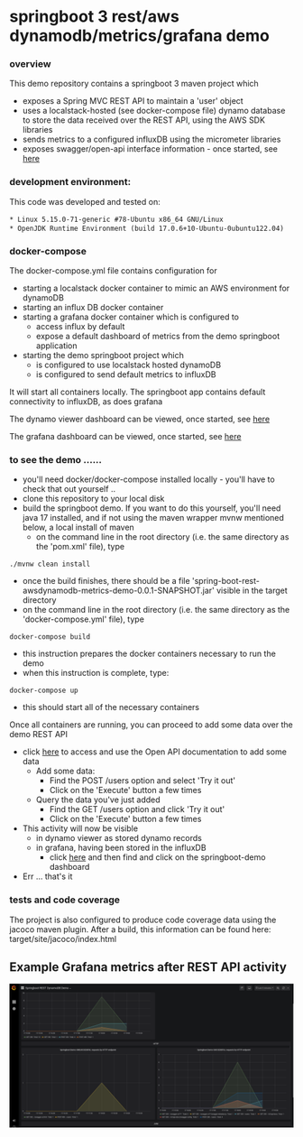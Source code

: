 # springboot 3 rest/aws dynamodb/metrics/grafana demo

### overview
This demo repository contains a springboot 3 maven project which

* exposes a Spring MVC REST API to maintain a 'user' object
* uses a localstack-hosted (see docker-compose file) dynamo database to store the data received over the REST API, using the AWS SDK libraries
* sends metrics to a configured influxDB using the micrometer libraries 
* exposes swagger/open-api interface information - once started, see [here](http://localhost:8080/swagger-ui.html)

### development environment: <a name="environment"></a>
This code was developed and tested on:
```agsl
* Linux 5.15.0-71-generic #78-Ubuntu x86_64 GNU/Linux
* OpenJDK Runtime Environment (build 17.0.6+10-Ubuntu-0ubuntu122.04)
```

### docker-compose
The docker-compose.yml file contains configuration for
* starting a localstack docker container to mimic an AWS environment for dynamoDB
* starting an influx DB docker container
* starting a grafana docker container which is configured to 
  * access influx by default
  * expose a default dashboard of metrics from the demo springboot application
* starting the demo springboot project which
  * is configured to use localstack hosted dynamoDB
  * is configured to send default metrics to influxDB

It will start all containers locally. The springboot app contains default connectivity to influxDB, as does grafana

The dynamo viewer dashboard can be viewed, once started, see [here](http://localhost:8001)

The grafana dashboard can be viewed, once started, see [here](http://localhost:3000)

### to see the demo ......
* you'll need docker/docker-compose installed locally - you'll have to check that out yourself ..
* clone this repository to your local disk
* build the springboot demo. If you want to do this yourself, you'll need java 17 installed, and if not using the maven wrapper mvnw mentioned below, a local install of maven
  * on the command line in the root directory (i.e. the same directory as the 'pom.xml' file), type
```agsl
./mvnw clean install
```
* once the build finishes, there should be a file 'spring-boot-rest-awsdynamodb-metrics-demo-0.0.1-SNAPSHOT.jar' visible in the target directory
* on the command line in the root directory (i.e. the same directory as the 'docker-compose.yml' file), type
```agsl
docker-compose build
```
* this instruction prepares the docker containers necessary to run the demo
* when this instruction is complete, type:
```agsl
docker-compose up
```
* this should start all of the necessary containers

Once all containers are running, you can proceed to add some data over the demo REST API
* click [here](http://localhost:8080/swagger-ui.html) to access and use the Open API documentation to add some data 
  * Add some data:
    * Find the POST /users option and select 'Try it out'
    * Click on the 'Execute' button a few times
  * Query the data you've just added
    * Find the GET /users option and click 'Try it out'
    * Click on the 'Execute' button a few times
* This activity will now be visible
  * in dynamo viewer as stored dynamo records
  * in grafana, having been stored in the influxDB
    * click [here](http://localhost:3000) and then find and click on the springboot-demo dashboard
* Err ... that's it

### tests and code coverage
The project is also configured to produce code coverage data using the jacoco maven plugin.
After a build, this information can be found here: target/site/jacoco/index.html

## Example Grafana metrics after REST API activity
![Image](grafana-results-example.png)
